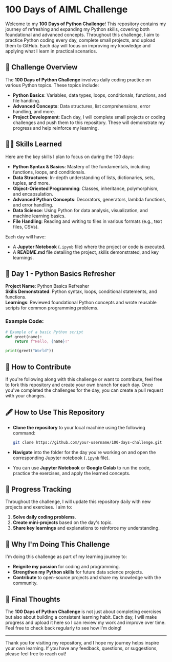 # 100 Days of AIML Challenge

Welcome to my **100 Days of Python Challenge**! This repository contains my journey of refreshing and expanding my Python skills, covering both foundational and advanced concepts. Throughout this challenge, I aim to practice Python coding every day, complete small projects, and upload them to GitHub. Each day will focus on improving my knowledge and applying what I learn in practical scenarios.

## 📅 Challenge Overview

The **100 Days of Python Challenge** involves daily coding practice on various Python topics. These topics include:

- **Python Basics**: Variables, data types, loops, conditionals, functions, and file handling.
- **Advanced Concepts**: Data structures, list comprehensions, error handling, and more.
- **Project Development**: Each day, I will complete small projects or coding challenges and push them to this repository. These will demonstrate my progress and help reinforce my learning.

## 🧑‍💻 Skills Learned

Here are the key skills I plan to focus on during the 100 days:

- **Python Syntax & Basics**: Mastery of the fundamentals, including functions, loops, and conditionals.
- **Data Structures**: In-depth understanding of lists, dictionaries, sets, tuples, and more.
- **Object-Oriented Programming**: Classes, inheritance, polymorphism, and encapsulation.
- **Advanced Python Concepts**: Decorators, generators, lambda functions, and error handling.
- **Data Science**: Using Python for data analysis, visualization, and machine learning basics.
- **File Handling**: Reading and writing to files in various formats (e.g., text files, CSVs).

Each day will have:

- A **Jupyter Notebook** (`.ipynb` file) where the project or code is executed.
- A **README.md** file detailing the project, skills demonstrated, and key learnings.

## 📜 Day 1 - Python Basics Refresher

**Project Name**: Python Basics Refresher  
**Skills Demonstrated**: Python syntax, loops, conditional statements, and functions.  
**Learnings**: Reviewed foundational Python concepts and wrote reusable scripts for common programming problems.

### Example Code:
```python
# Example of a basic Python script
def greet(name):
    return f"Hello, {name}!"

print(greet("World"))
```

## 🧩 How to Contribute

If you're following along with this challenge or want to contribute, feel free to fork this repository and create your own branch for each day. Once you've completed the challenges for the day, you can create a pull request with your changes.

## 🖋️ How to Use This Repository

- **Clone the repository** to your local machine using the following command:
  
  ```bash
  git clone https://github.com/your-username/100-days-challenge.git
  ```

- **Navigate** into the folder for the day you're working on and open the corresponding Jupyter notebook (`.ipynb` file).

- You can use **Jupyter Notebook** or **Google Colab** to run the code, practice the exercises, and apply the learned concepts.

## 🔄 Progress Tracking

Throughout the challenge, I will update this repository daily with new projects and exercises. I aim to:

1. **Solve daily coding problems**.
2. **Create mini-projects** based on the day's topic.
3. **Share key learnings** and explanations to reinforce my understanding.

## 📢 Why I'm Doing This Challenge

I'm doing this challenge as part of my learning journey to:

- **Reignite my passion** for coding and programming.
- **Strengthen my Python skills** for future data science projects.
- **Contribute** to open-source projects and share my knowledge with the community.

## 🏁 Final Thoughts

The **100 Days of Python Challenge** is not just about completing exercises but also about building a consistent learning habit. Each day, I will make progress and upload it here so I can review my work and improve over time. Feel free to check back regularly to see how I'm doing!

---

Thank you for visiting my repository, and I hope my journey helps inspire your own learning. If you have any feedback, questions, or suggestions, please feel free to reach out!
```
